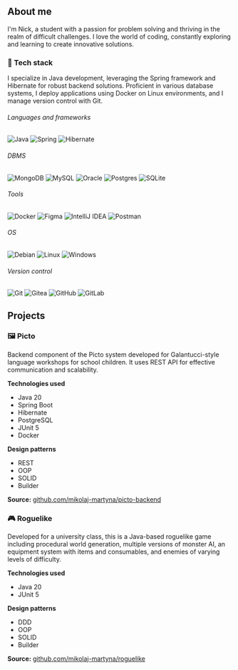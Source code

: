 ## About me
I'm Nick, a student with a passion for problem solving and thriving in the realm of difficult challenges. I love the world of coding, constantly exploring and learning to create innovative solutions.

### 🔧 Tech stack
I specialize in Java development, leveraging the Spring framework and Hibernate for robust backend solutions. Proficient in various database systems, I deploy applications using Docker on Linux environments, and I manage version control with Git.

###### Languages and frameworks  
![Java](https://img.shields.io/badge/java-%23ED8B00.svg?style=for-the-badge&logo=openjdk&logoColor=white)
![Spring](https://img.shields.io/badge/spring-%236DB33F.svg?style=for-the-badge&logo=spring&logoColor=white)
![Hibernate](https://img.shields.io/badge/Hibernate-59666C?style=for-the-badge&logo=Hibernate&logoColor=white)

###### DBMS  
![MongoDB](https://img.shields.io/badge/MongoDB-%234ea94b.svg?style=for-the-badge&logo=mongodb&logoColor=white)
![MySQL](https://img.shields.io/badge/mysql-%2300f.svg?style=for-the-badge&logo=mysql&logoColor=white)
![Oracle](https://img.shields.io/badge/Oracle-F80000?style=for-the-badge&logo=oracle&logoColor=white)
![Postgres](https://img.shields.io/badge/postgres-%23316192.svg?style=for-the-badge&logo=postgresql&logoColor=white)
![SQLite](https://img.shields.io/badge/sqlite-%2307405e.svg?style=for-the-badge&logo=sqlite&logoColor=white)


###### Tools  
![Docker](https://img.shields.io/badge/docker-%230db7ed.svg?style=for-the-badge&logo=docker&logoColor=white)
![Figma](https://img.shields.io/badge/figma-%23F24E1E.svg?style=for-the-badge&logo=figma&logoColor=white)
![IntelliJ IDEA](https://img.shields.io/badge/IntelliJIDEA-000000.svg?style=for-the-badge&logo=intellij-idea&logoColor=white)
![Postman](https://img.shields.io/badge/Postman-FF6C37?style=for-the-badge&logo=postman&logoColor=white)

###### OS  
![Debian](https://img.shields.io/badge/Debian-D70A53?style=for-the-badge&logo=debian&logoColor=white)
![Linux](https://img.shields.io/badge/Linux-FCC624?style=for-the-badge&logo=linux&logoColor=black)
![Windows](https://img.shields.io/badge/Windows-0078D6?style=for-the-badge&logo=windows&logoColor=white)

###### Version control
![Git](https://img.shields.io/badge/git-%23F05033.svg?style=for-the-badge&logo=git&logoColor=white)
![Gitea](https://img.shields.io/badge/Gitea-34495E?style=for-the-badge&logo=gitea&logoColor=5D9425)
![GitHub](https://img.shields.io/badge/github-%23121011.svg?style=for-the-badge&logo=github&logoColor=white)
![GitLab](https://img.shields.io/badge/gitlab-%23181717.svg?style=for-the-badge&logo=gitlab&logoColor=white)


## Projects
### 🖼️ Picto
Backend component of the Picto system developed for Galantucci-style language workshops for school children. It uses REST API for effective communication and scalability.

**Technologies used**
- Java 20
- Spring Boot
- Hibernate
- PostgreSQL
- JUnit 5
- Docker

**Design patterns**
- REST
- OOP
- SOLID
- Builder

**Source:** [github.com/mikolaj-martyna/picto-backend](https://github.com/mikolaj-martyna/picto-backend)

### 🎮 Roguelike
Developed for a university class, this is a Java-based roguelike game including procedural world generation, multiple versions of monster AI, an equipment system with items and consumables, and enemies of varying levels of difficulty.

**Technologies used**
- Java 20
- JUnit 5

**Design patterns**
- DDD
- OOP
- SOLID
- Builder

**Source:** [github.com/mikolaj-martyna/roguelike](https://github.com/mikolaj-martyna/roguelike)
